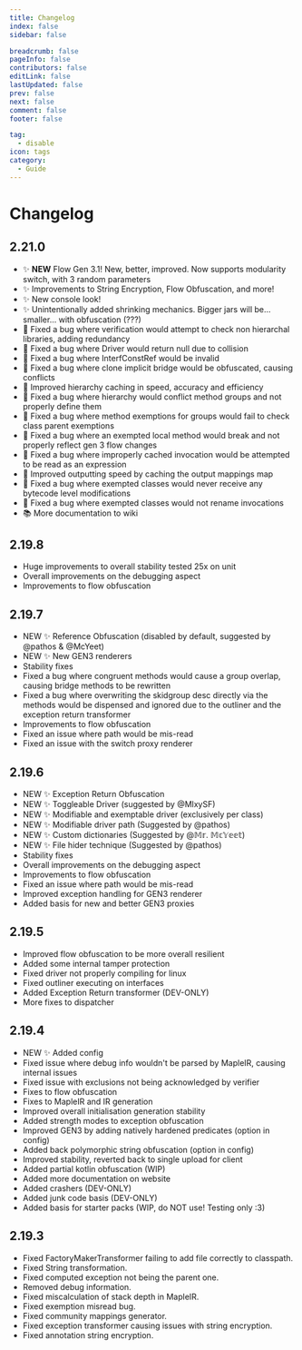 ```yaml
---
title: Changelog
index: false
sidebar: false

breadcrumb: false
pageInfo: false
contributors: false
editLink: false
lastUpdated: false
prev: false
next: false
comment: false
footer: false

tag:
  - disable
icon: tags
category:
  - Guide
---
```


# Changelog

## 2.21.0
- ✨ **NEW** Flow Gen 3.1! New, better, improved. Now supports modularity switch, with 3 random parameters
- ✨ Improvements to String Encryption, Flow Obfuscation, and more!
- ✨ New console look!
- ✨ Unintentionally added shrinking mechanics. Bigger jars will be... smaller... with obfuscation (???)
- 🐛 Fixed a bug where verification would attempt to check non hierarchal libraries, adding redundancy
- 🐛 Fixed a bug where Driver would return null due to collision
- 🐛 Fixed a bug where InterfConstRef would be invalid
- 🐛 Fixed a bug where clone implicit bridge would be obfuscated, causing conflicts
- 🐛 Improved hierarchy caching in speed, accuracy and efficiency
- 🐛 Fixed a bug where hierarchy would conflict method groups and not properly define them
- 🐛 Fixed a bug where method exemptions for groups would fail to check class parent exemptions
- 🐛 Fixed a bug where an exempted local method would break and not properly reflect gen 3 flow changes
- 🐛 Fixed a bug where improperly cached invocation would be attempted to be read as an expression
- 🐛 Improved outputting speed by caching the output mappings map
- 🐛 Fixed a bug where exempted classes would never receive any bytecode level modifications
- 🐛 Fixed a bug where exempted classes would not rename invocations
- 📚 More documentation to wiki

## 2.19.8
- Huge improvements to overall stability tested 25x on unit
- Overall improvements on the debugging aspect 
- Improvements to flow obfuscation

## 2.19.7
- NEW ✨ Reference Obfuscation (disabled by default, suggested by @pathos & @McYeet)
- NEW ✨ New GEN3 renderers
- Stability fixes
- Fixed a bug where congruent methods would cause a group overlap, causing bridge methods to be rewritten
- Fixed a bug where overwriting the skidgroup desc directly via the methods would be dispensed and ignored due to the outliner and the exception return transformer
- Improvements to flow obfuscation
- Fixed an issue where path would be mis-read
- Fixed an issue with the switch proxy renderer

## 2.19.6
- NEW ✨ Exception Return Obfuscation 
- NEW ✨ Toggleable Driver (suggested by @MlxySF)
- NEW ✨ Modifiable and exemptable driver (exclusively per class)
- NEW ✨ Modifiable driver path (Suggested by @pathos)
- NEW ✨ Custom dictionaries (Suggested by @𝕄𝕣. 𝕄𝕔𝕐𝕖𝕖𝕥)
- NEW ✨ File hider technique (Suggested by @pathos)
- Stability fixes
- Overall improvements on the debugging aspect
- Improvements to flow obfuscation
- Fixed an issue where path would be mis-read
- Improved exception handling for GEN3 renderer
- Added basis for new and better GEN3 proxies

## 2.19.5
- Improved flow obfuscation to be more overall resilient
- Added some internal tamper protection
- Fixed driver not properly compiling for linux
- Fixed outliner executing on interfaces
- Added Exception Return transformer (DEV-ONLY)
- More fixes to dispatcher

## 2.19.4
- NEW ✨ Added config
- Fixed issue where debug info wouldn't be parsed by MapleIR, causing internal issues
- Fixed issue with exclusions not being acknowledged by verifier
- Fixes to flow obfuscation
- Fixes to MapleIR and IR generation
- Improved overall initialisation generation stability
- Added strength modes to exception obfuscation
- Improved GEN3 by adding natively hardened predicates (option in config)
- Added back polymorphic string obfuscation (option in config)
- Improved stability, reverted back to single upload for client
- Added partial kotlin obfuscation (WIP)
- Added more documentation on website
- Added crashers (DEV-ONLY)
- Added junk code basis (DEV-ONLY)
- Added basis for starter packs (WIP, do NOT use! Testing only :3)

## 2.19.3
- Fixed FactoryMakerTransformer failing to add file correctly to classpath.
- Fixed String transformation.
- Fixed computed exception not being the parent one.
- Removed debug information.
- Fixed miscalculation of stack depth in MapleIR.
- Fixed exemption misread bug.
- Fixed community mappings generator.
- Fixed exception transformer causing issues with string encryption.
- Fixed annotation string encryption.

